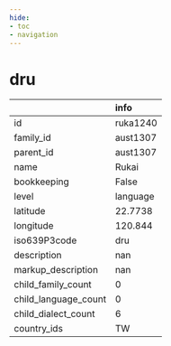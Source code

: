 ```yaml
---
hide:
- toc
- navigation
---
```

# dru
|                      | info     |
|:---------------------|:---------|
| id                   | ruka1240 |
| family_id            | aust1307 |
| parent_id            | aust1307 |
| name                 | Rukai    |
| bookkeeping          | False    |
| level                | language |
| latitude             | 22.7738  |
| longitude            | 120.844  |
| iso639P3code         | dru      |
| description          | nan      |
| markup_description   | nan      |
| child_family_count   | 0        |
| child_language_count | 0        |
| child_dialect_count  | 6        |
| country_ids          | TW       |